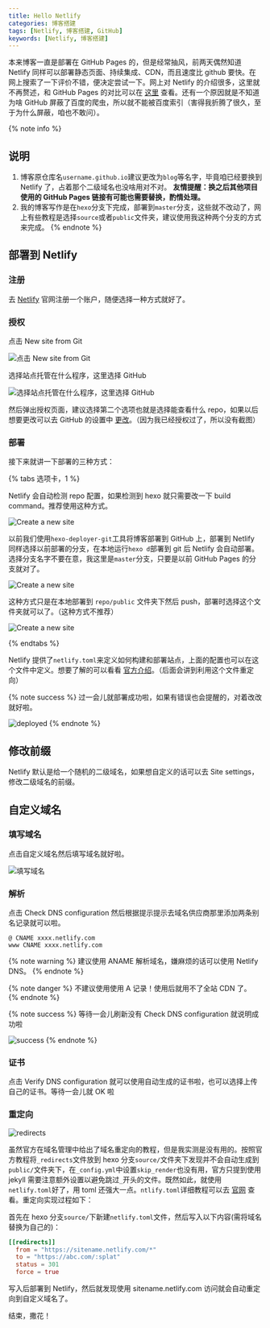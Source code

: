 ```yaml
---
title: Hello Netlify
categories: 博客搭建
tags: [Netlify, 博客搭建, GitHub]
keywords: [Netlify, 博客搭建]
---
```


本来博客一直是部署在 GitHub Pages 的，但是经常抽风，前两天偶然知道 Netlify 同样可以部署静态页面、持续集成、CDN，而且速度比 github 要快。在网上搜索了一下评价不错，便决定尝试一下。网上对 Netlify 的介绍很多，这里就不再赘述，和 GitHub Pages 的对比可以在 [这里](https://www.netlify.com/github-pages-vs-netlify/) 查看。还有一个原因就是不知道为啥 GitHub 屏蔽了百度的爬虫，所以就不能被百度索引（害得我折腾了很久，至于为什么屏蔽，咱也不敢问）。

<!-- more -->

{% note info %}

## 说明

1. 博客原仓库名`username.github.io`建议更改为`blog`等名字，毕竟咱已经要换到 Netlify 了，占着那个二级域名也没啥用对不对。
   **友情提醒：换之后其他项目使用的 GitHub Pages 链接有可能也需要替换，酌情处理。**
2. 我的博客写作是在`hexo`分支下完成，部署到`master`分支，这些就不改动了，网上有些教程是选择`source`或者`public`文件夹，建议使用我这种两个分支的方式来完成。
{% endnote %}

## 部署到 Netlify

### 注册

去 [Netlify](https://app.netlify.com/signup) 官网注册一个账户，随便选择一种方式就好了。

### 授权

点击 New site from Git

![点击 New site from Git](https://image-1253491707.file.myqcloud.com/imgs/20190604211358.png/webp)

选择站点托管在什么程序，这里选择 GitHub

![选择站点托管在什么程序，这里选择 GitHub](https://image-1253491707.file.myqcloud.com/imgs/20190604211656.png/webp)

然后弹出授权页面，建议选择第二个选项也就是选择能查看什么 repo，如果以后想要更改可以去 GitHub 的设置中 [更改](https://github.com/settings/installations)。（因为我已经授权过了，所以没有截图）

### 部署

接下来就讲一下部署的三种方式：

{% tabs 选项卡，1 %}

<!-- tab source 文件夹 -->
Netlify 会自动检测 repo 配置，如果检测到 hexo 就只需要改一下 build command。推荐使用这种方式。

![Create a new site](https://image-1253491707.file.myqcloud.com/imgs/20190605094005.png/webp)
<!-- endtab -->

<!-- tab 多分支 -->
以前我们使用`hexo-deployer-git`工具将博客部署到 GitHub 上，部署到 Netlify 同样选择以前部署的分支，在本地运行`hexo d`部署到 git 后 Netlify 会自动部署。
选择分支名字不要在意，我这里是`master`分支，只要是以前 GitHub Pages 的分支就对了。

![Create a new site](https://image-1253491707.file.myqcloud.com/imgs/20190604213002.png/webp)
<!-- endtab -->

<!-- tab public 文件夹 -->
这种方式只是在本地部署到 `repo/public` 文件夹下然后 push，部署时选择这个文件夹就可以了。（这种方式不推荐）

![Create a new site](https://image-1253491707.file.myqcloud.com/imgs/20190605100120.png/webp)
<!-- endtab -->

{% endtabs %}

Netlify 提供了`netlify.toml`来定义如何构建和部署站点，上面的配置也可以在这个文件中定义。想要了解的可以看看 [官方介绍](https://www.netlify.com/docs/netlify-toml-reference/)。（后面会讲到利用这个文件重定向）

{% note success %}
过一会儿就部署成功啦，如果有错误也会提醒的，对着改改就好啦。

![deployed](https://image-1253491707.file.myqcloud.com/imgs/20190605101030.png/webp)
{% endnote %}

## 修改前缀

Netlify 默认是给一个随机的二级域名，如果想自定义的话可以去 Site settings，修改二级域名的前缀。

## 自定义域名

### 填写域名

点击自定义域名然后填写域名就好啦。

![填写域名](https://image-1253491707.file.myqcloud.com/imgs/20190605101528.png/webp)

### 解析

点击 Check DNS configuration 然后根据提示提示去域名供应商那里添加两条别名记录就可以啦。

```
@ CNAME xxxx.netlify.com
www CNAME xxxx.netlify.com
```

{% note warning %}
建议使用 ANAME 解析域名，嫌麻烦的话可以使用 Netlify DNS。
{% endnote %}

{% note danger %}
不建议使用使用 A 记录！使用后就用不了全站 CDN 了。
{% endnote %}

{% note success %}
等待一会儿刷新没有 Check DNS configuration 就说明成功啦

![success](https://image-1253491707.file.myqcloud.com/imgs/20190605131827.png/webp)
{% endnote %}

### 证书

点击 Verify DNS configuration 就可以使用自动生成的证书啦，也可以选择上传自己的证书。等待一会儿就 OK 啦

### 重定向

![redirects](https://image-1253491707.file.myqcloud.com/imgs/20190605144519.png/webp)

虽然官方在域名管理中给出了域名重定向的教程，但是我实测是没有用的。按照官方教程将`_redirects`文件放到 hexo 分支`source/`文件夹下发现并不会自动生成到`public/`文件夹下，在`_config.yml`中设置`skip_render`也没有用，官方只提到使用 jekyll 需要注意额外设置以避免跳过`_`开头的文件。既然如此，就使用`netlify.toml`好了，用 toml 还强大一点。`ntlify.toml`详细教程可以去 [官网](https://www.netlify.com/docs/netlify-toml-reference/) 查看。重定向实现过程如下：

首先在 hexo 分支`source/`下新建`netlify.toml`文件，然后写入以下内容(需将域名替换为自己的)：

``` toml source/netlify.toml
[[redirects]]
  from = "https://sitename.netlify.com/*"
  to = "https://abc.com/:splat"
  status = 301
  force = true
```

写入后部署到 Netlify，然后就发现使用 sitename.netlify.com 访问就会自动重定向到自定义域名了。

结束，撒花！
